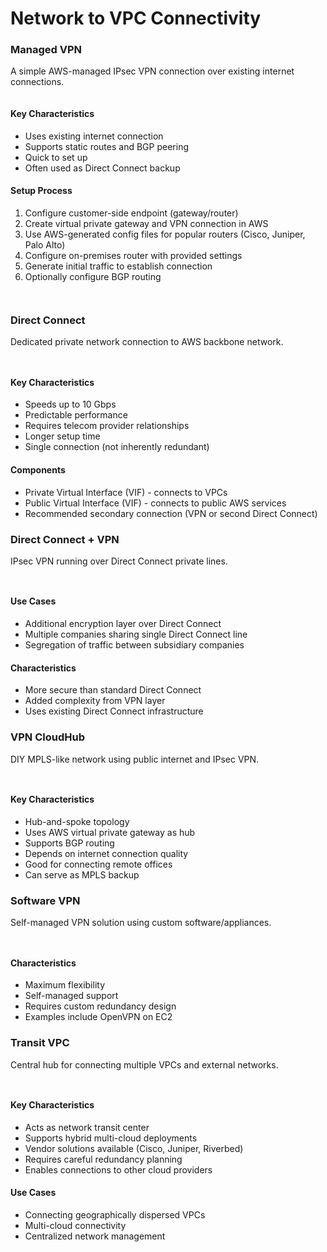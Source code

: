 # Network to VPC Connectivity

### Managed VPN

A simple AWS-managed IPsec VPN connection over existing internet connections.

<figure><img src="../../../../.gitbook/assets/image (73).png" alt=""><figcaption></figcaption></figure>

#### Key Characteristics

* Uses existing internet connection
* Supports static routes and BGP peering
* Quick to set up
* Often used as Direct Connect backup

#### Setup Process

1. Configure customer-side endpoint (gateway/router)
2. Create virtual private gateway and VPN connection in AWS
3. Use AWS-generated config files for popular routers (Cisco, Juniper, Palo Alto)
4. Configure on-premises router with provided settings
5. Generate initial traffic to establish connection
6. Optionally configure BGP routing

<figure><img src="../../../../.gitbook/assets/image (72).png" alt=""><figcaption></figcaption></figure>

<figure><img src="../../../../.gitbook/assets/image (74).png" alt=""><figcaption></figcaption></figure>

### Direct Connect

Dedicated private network connection to AWS backbone network.

<figure><img src="../../../../.gitbook/assets/image (75).png" alt=""><figcaption></figcaption></figure>

<figure><img src="../../../../.gitbook/assets/image (76).png" alt=""><figcaption></figcaption></figure>

#### Key Characteristics

* Speeds up to 10 Gbps
* Predictable performance
* Requires telecom provider relationships
* Longer setup time
* Single connection (not inherently redundant)

#### Components

* Private Virtual Interface (VIF) - connects to VPCs
* Public Virtual Interface (VIF) - connects to public AWS services
* Recommended secondary connection (VPN or second Direct Connect)

### Direct Connect + VPN

IPsec VPN running over Direct Connect private lines.

<figure><img src="../../../../.gitbook/assets/image (77).png" alt=""><figcaption></figcaption></figure>

<figure><img src="../../../../.gitbook/assets/image (78).png" alt=""><figcaption></figcaption></figure>

#### Use Cases

* Additional encryption layer over Direct Connect
* Multiple companies sharing single Direct Connect line
* Segregation of traffic between subsidiary companies

#### Characteristics

* More secure than standard Direct Connect
* Added complexity from VPN layer
* Uses existing Direct Connect infrastructure

### VPN CloudHub

DIY MPLS-like network using public internet and IPsec VPN.

<figure><img src="../../../../.gitbook/assets/image (79).png" alt=""><figcaption></figcaption></figure>

<figure><img src="../../../../.gitbook/assets/image (82).png" alt=""><figcaption></figcaption></figure>

#### Key Characteristics

* Hub-and-spoke topology
* Uses AWS virtual private gateway as hub
* Supports BGP routing
* Depends on internet connection quality
* Good for connecting remote offices
* Can serve as MPLS backup

### Software VPN

Self-managed VPN solution using custom software/appliances.

<figure><img src="../../../../.gitbook/assets/image (80).png" alt=""><figcaption></figcaption></figure>

<figure><img src="../../../../.gitbook/assets/image (81).png" alt=""><figcaption></figcaption></figure>

#### Characteristics

* Maximum flexibility
* Self-managed support
* Requires custom redundancy design
* Examples include OpenVPN on EC2

### Transit VPC

Central hub for connecting multiple VPCs and external networks.

<figure><img src="../../../../.gitbook/assets/image (83).png" alt=""><figcaption></figcaption></figure>

<figure><img src="../../../../.gitbook/assets/image (84).png" alt=""><figcaption></figcaption></figure>

#### Key Characteristics

* Acts as network transit center
* Supports hybrid multi-cloud deployments
* Vendor solutions available (Cisco, Juniper, Riverbed)
* Requires careful redundancy planning
* Enables connections to other cloud providers

#### Use Cases

* Connecting geographically dispersed VPCs
* Multi-cloud connectivity
* Centralized network management
